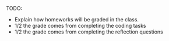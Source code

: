 TODO:
* Explain how homeworks will be graded in the class.
* 1/2 the grade comes from completing the coding tasks
* 1/2 the grade comes from completing the reflection questions